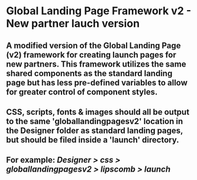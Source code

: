 # Global Landing Page Framework v2 - New partner lauch version

## A modified version of the Global Landing Page (v2) framework for creating launch pages for new partners. This framework utilizes the same shared components as the standard landing page but has less pre-defined variables to allow for greater control of component styles.

## CSS, scripts, fonts & images should all be output to the same 'globallandingpagesv2' location in the Designer folder as standard landing pages, but should be filed inside a 'launch' directory.

## For example: *Designer > css > globallandingpagesv2 > lipscomb > launch*